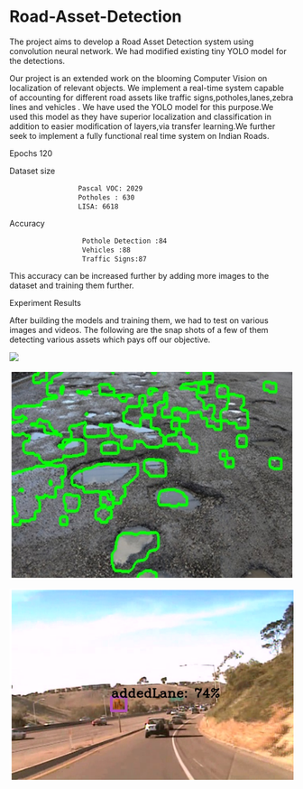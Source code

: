 # Road-Asset-Detection
The project aims to develop a Road Asset Detection system using convolution neural network. We had modified existing tiny YOLO model for the detections.

Our project is an extended work on the blooming Computer Vision on  localization of relevant objects. We implement a real-time system capable of accounting for different road assets like traffic signs,potholes,lanes,zebra lines and vehicles . We have used the YOLO model for this purpose.We used this model as they have superior localization and classification in addition to easier modification of layers,via transfer learning.We further seek to implement a fully functional real time system on Indian Roads.

Epochs	             120

Dataset size	       
                     
                     Pascal VOC: 2029
                     Potholes : 630                     
                     LISA: 6618

Accuracy	           

                      Pothole Detection :84
                      Vehicles :88
                      Traffic Signs:87
                      
This accuracy can be increased further by adding more images to the dataset and training them further.

Experiment Results

After building the models and training them, we had to test on various images and videos. The following are the snap shots of a few of them detecting various assets which pays off our objective.

![](https://github.com/Nandu960/Road-Asset-Detection/blob/master/images/lane_det.PNG|250X250)

![Image description](https://github.com/Nandu960/Road-Asset-Detection/blob/master/images/pothole.PNG)

![Image description](https://github.com/Nandu960/Road-Asset-Detection/blob/master/images/traffic%20sign.PNG)

